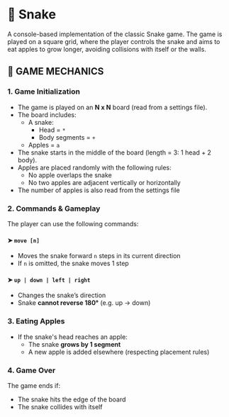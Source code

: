 # 🐍 Snake

A console-based implementation of the classic Snake game. The game is played on a square grid, where the player controls the snake and aims to eat apples to grow longer, avoiding collisions with itself or the walls.

## 📌 GAME MECHANICS

### 1. Game Initialization
- The game is played on an **N x N** board (read from a settings file).
- The board includes:
  - A snake: 
    - Head = `*`  
    - Body segments = `+`
  - Apples = `a`
- The snake starts in the middle of the board (length = 3: 1 head + 2 body).
- Apples are placed randomly with the following rules:
  - No apple overlaps the snake
  - No two apples are adjacent vertically or horizontally
- The number of apples is also read from the settings file

### 2. Commands & Gameplay
The player can use the following commands:

#### ➤ `move [n]`
- Moves the snake forward `n` steps in its current direction
- If `n` is omitted, the snake moves 1 step  

#### ➤ `up | down | left | right`
- Changes the snake’s direction
- Snake **cannot reverse 180°** (e.g. up → down)  
 

### 3. Eating Apples
- If the snake's head reaches an apple:
  - The snake **grows by 1 segment**
  - A new apple is added elsewhere (respecting placement rules)  

### 4. Game Over
The game ends if:
- The snake hits the edge of the board
- The snake collides with itself  

